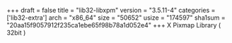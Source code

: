+++
draft = false
title = "lib32-libxpm"
version = "3.5.11-4"
categories = ['lib32-extra']
arch = "x86_64"
size = "50652"
usize = "174597"
sha1sum = "20aa15f9057912f235ca1ebe65f98b78a1d052e4"
+++
X Pixmap Library ( 32bit )